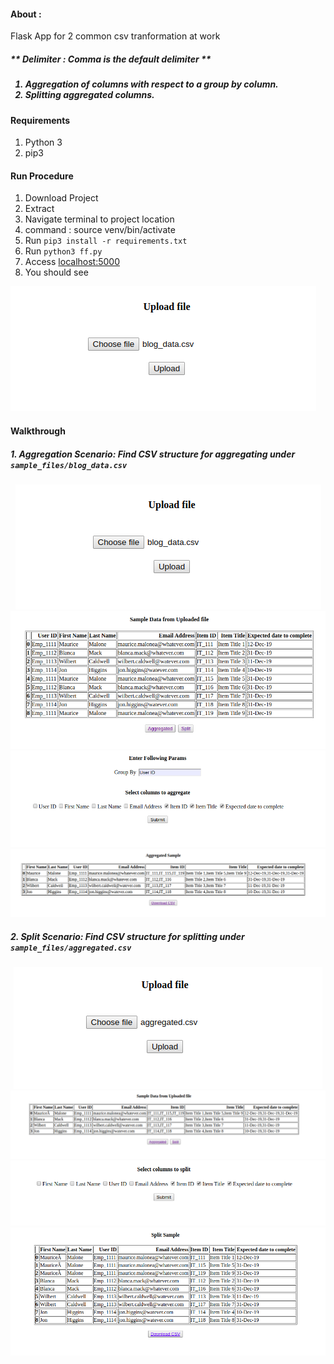 #### About :

Flask App for 2 common csv tranformation at work

<h5> ** Delimiter : Comma is the default delimiter ** <h5>

1. Aggregation of columns with respect to a group by column.
2. Splitting aggregated columns.


#### Requirements

1. Python 3
2. pip3

#### Run Procedure

1. Download Project
2. Extract
3. Navigate terminal to project location
4. command : source venv/bin/activate
5. Run `pip3 install -r requirements.txt`
6. Run `python3 ff.py`
7. Access <a href="http://localhost:5000">localhost:5000</a>
8. You should see

![pic](images/upload.png)

#### Walkthrough
##### 1. Aggregation Scenario: Find CSV structure for aggregating under `sample_files/blog_data.csv`

<center>

![upload](images/upload.png)
![upload_sample](images/upload_sample.png)
![agg_params](images/agg_params.png)
![agg_sample](images/agg_sample.png)

</center>

##### 2. Split Scenario: Find CSV structure for splitting under `sample_files/aggregated.csv`

<center>

![split_upload](images/split_upload.png)
![split_sample](images/split_sample.png)
![split_params](images/split_params.png)
![split_result](images/split_result.png)

</center>
